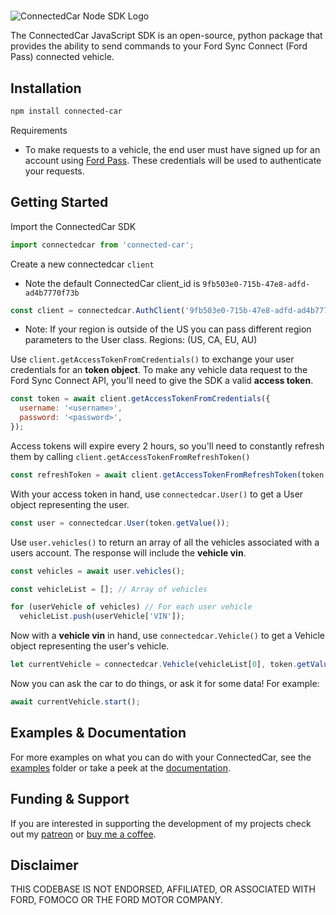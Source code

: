 #

![ConnectedCar Node SDK Logo](https://user-images.githubusercontent.com/35158392/147300580-29723aab-ffae-46d3-ae60-72af59065daa.png)

The ConnectedCar JavaScript SDK is an open-source, python package that provides the ability to send
commands to your Ford Sync Connect (Ford Pass) connected vehicle.

## Installation

```sh
npm install connected-car
```

Requirements

- To make requests to a vehicle, the end user must have signed up for an account using
  [Ford Pass](https://owner.ford.com/fordpass/fordpass-sync-connect.html). These credentials will be
  used to authenticate your requests.

## Getting Started

Import the ConnectedCar SDK

```javascript
import connectedcar from 'connected-car';
```

Create a new connectedcar `client`

- Note the default ConnectedCar client_id is `9fb503e0-715b-47e8-adfd-ad4b7770f73b`

```javascript
const client = connectedcar.AuthClient('9fb503e0-715b-47e8-adfd-ad4b7770f73b', {region: 'US'}); // Region argument is only required if you live outside the United States.
```

- Note: If your region is outside of the US you can pass different region parameters to the User
  class. Regions: (US, CA, EU, AU)

Use `client.getAccessTokenFromCredentials()` to exchange your user credentials for an **token
object**. To make any vehicle data request to the Ford Sync Connect API, you'll need to give the SDK
a valid **access token**.

```javascript
const token = await client.getAccessTokenFromCredentials({
  username: '<username>',
  password: '<password>',
});
```

Access tokens will expire every 2 hours, so you'll need to constantly refresh them by calling
`client.getAccessTokenFromRefreshToken()`

```javascript
const refreshToken = await client.getAccessTokenFromRefreshToken(token.getRefreshToken());
```

With your access token in hand, use `connectedcar.User()` to get a User object representing the
user.

```javascript
const user = connectedcar.User(token.getValue());
```

Use `user.vehicles()` to return an array of all the vehicles associated with a users account. The
response will include the **vehicle vin**.

```javascript
const vehicles = await user.vehicles();

const vehicleList = []; // Array of vehicles

for (userVehicle of vehicles) // For each user vehicle
  vehicleList.push(userVehicle['VIN']);
```

Now with a **vehicle vin** in hand, use `connectedcar.Vehicle()` to get a Vehicle object
representing the user's vehicle.

```javascript
let currentVehicle = connectedcar.Vehicle(vehicleList[0], token.getValue());
```

Now you can ask the car to do things, or ask it for some data! For example:

```javascript
await currentVehicle.start();
```

## Examples & Documentation

For more examples on what you can do with your ConnectedCar, see the [examples](/examples) folder or
take a peek at the [documentation](https://ianjwhite99.github.io/connected-car-node-sdk/).

## Funding & Support

If you are interested in supporting the development of my projects check out my
[patreon](https://www.patreon.com/ianjwhite99) or
[buy me a coffee](https://www.buymeacoffee.com/ianjwhite9).

## Disclaimer

THIS CODEBASE IS NOT ENDORSED, AFFILIATED, OR ASSOCIATED WITH FORD, FOMOCO OR THE FORD MOTOR
COMPANY.
